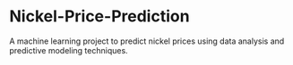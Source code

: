 # Nickel-Price-Prediction
A machine learning project to predict nickel prices using data analysis and predictive modeling techniques.
